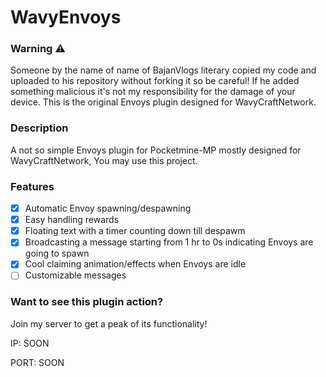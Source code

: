 # WavyEnvoys
### Warning ⚠
Someone by the name of name of BajanVlogs literary copied my code and uploaded to his repository without forking it so be careful! If he added something malicious it's not my responsibility for the damage of your device. This is the original Envoys plugin designed for WavyCraftNetwork.
### Description
A not so simple Envoys plugin for Pocketmine-MP mostly
designed for WavyCraftNetwork, You may use this project.

### Features
- [x] Automatic Envoy spawning/despawning
- [x] Easy handling rewards
- [x] Floating text with a timer counting down till despawm
- [x] Broadcasting a message starting from 1 hr to 0s indicating Envoys are going to spawn
- [x] Cool claiming animation/effects when Envoys are idle
- [ ] Customizable messages

### Want to see this plugin action?

Join my server to get a peak of its functionality!

IP: SOON

PORT: SOON
